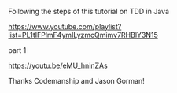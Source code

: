
Following the steps of this tutorial on TDD in Java

https://www.youtube.com/playlist?list=PL1tIFPlmF4ymILyzmcQmimv7RHBlY3N15

part 1

https://youtu.be/eMU_hninZAs

Thanks
Codemanship and Jason Gorman!